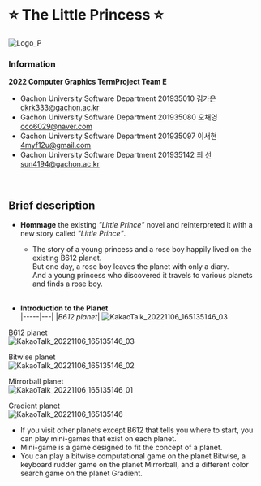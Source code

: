 # ⭐ **The Little Princess** ⭐
![Logo_P](https://user-images.githubusercontent.com/96913056/200159252-8bb3c856-6298-4f31-9d42-e80818206d54.png)
<br>
### Information
**2022 Computer Graphics TermProject Team E**
- Gachon University Software Department 201935010 김가은 dkrk333@gachon.ac.kr <br>
- Gachon University Software Department 201935080 오채영 oco6029@naver.com <br>
- Gachon University Software Department 201935097 이서현 4myf12u@gmail.com <br>
- Gachon University Software Department 201935142 최  선 sun4194@gachon.ac.kr <br>
<br>

## Brief description
- **Hommage** the existing _"Little Prince"_ novel and reinterpreted it with a new story called _"Little Prince"_.<br>
  - The story of a young princess and a rose boy happily lived on the existing B612 planet. <br>
 But one day, a rose boy leaves the planet with only a diary.<br>
 And a young princess who discovered it travels to various planets and finds a rose boy. <br><br>
 
 - **Introduction to the Planet**<br>
|-----|---|
|*B612 planet*| ![KakaoTalk_20221106_165135146_03](https://user-images.githubusercontent.com/96913056/200160094-6f507445-5f0c-4d4b-adfc-b2bfec79d766.png)

B612 planet <br>
![KakaoTalk_20221106_165135146_03](https://user-images.githubusercontent.com/96913056/200160094-6f507445-5f0c-4d4b-adfc-b2bfec79d766.png)<br>

Bitwise planet<br>
![KakaoTalk_20221106_165135146_02](https://user-images.githubusercontent.com/96913056/200160097-8048bf9f-6713-470b-bf3f-645de4f72cfc.png)<br>

Mirrorball planet<br>
![KakaoTalk_20221106_165135146_01](https://user-images.githubusercontent.com/96913056/200160104-4ade416b-a52b-4819-a8cc-1113dffb2351.png)<br>

Gradient planet<br>
![KakaoTalk_20221106_165135146](https://user-images.githubusercontent.com/96913056/200160109-de980fbf-e45d-405f-bef1-72d490bed551.png)<br>

  - If you visit other planets except B612 that tells you where to start, you can play mini-games that exist on each planet.<br>
  - Mini-game is a game designed to fit the concept of a planet.<br>
  - You can play a bitwise computational game on the planet Bitwise, a keyboard rudder game on the planet Mirrorball, and a different color search game on the planet Gradient.<br>
